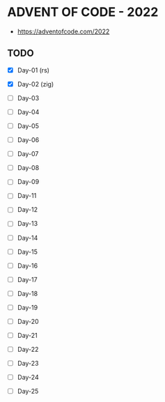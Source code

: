 # ADVENT OF CODE - 2022

- https://adventofcode.com/2022

## TODO

- [X] Day-01 (rs)
- [X] Day-02 (zig)
- [ ] Day-03
- [ ] Day-04
- [ ] Day-05
- [ ] Day-06
- [ ] Day-07
- [ ] Day-08
- [ ] Day-09
- [ ] Day-11
- [ ] Day-12
- [ ] Day-13
- [ ] Day-14
- [ ] Day-15
- [ ] Day-16
- [ ] Day-17
- [ ] Day-18
- [ ] Day-19
- [ ] Day-20
- [ ] Day-21
- [ ] Day-22
- [ ] Day-23
- [ ] Day-24
- [ ] Day-25

